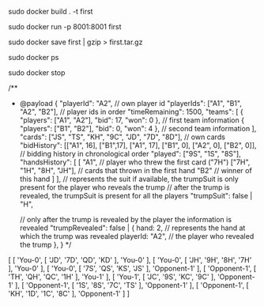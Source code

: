 <!-- docker build -->
sudo docker build . -t first

sudo docker run  -p 8001:8001 first


sudo docker save first | gzip > first.tar.gz

<!-- docker list //process -->
sudo docker ps

<!-- docker stop -->
sudo docker stop <id>






/**
 * @payload
  {
    "playerId": "A2", // own player id
    "playerIds": ["A1", "B1", "A2", "B2"], // player ids in order
    "timeRemaining": 1500,
    "teams": [
      { "players": ["A1", "A2"], "bid": 17, "won": 0 }, // first team information
      { "players": ["B1", "B2"], "bid": 0, "won": 4 }, // second team information
    ],
    "cards": ["JS", "TS", "KH", "9C", "JD", "7D", "8D"], // own cards
    "bidHistory": [["A1", 16], ["B1",17], ["A1", 17], ["B1", 0], ["A2", 0], ["B2", 0]], // bidding history in chronological order
    "played": ["9S", "1S", "8S"],
    "handsHistory": [
        [
          "A1", // player who threw the first card ("7H") 
          ["7H", "1H", "8H", "JH"], // cards that thrown in the first hand
          "B2" // winner of this hand
        ]
    ],
    // represents the suit if available, the trumpSuit is only present for the player who reveals the trump
    // after the trump is revealed, the trumpSuit is present for all the players
    "trumpSuit": false | "H",

    // only after the trump is revealed by the player the information is revealed
    "trumpRevealed": false | {
      hand: 2, // represents the hand at which the trump was revealed
      playerId: "A2", // the player who revealed the trump
    },
  }
 */


 [
  [ 'You-0', [ 'JD', '7D', 'QD', 'KD' ], 'You-0' ],
  [ 'You-0', [ 'JH', '9H', '8H', '7H' ], 'You-0' ],
  [ 'You-0', [ '7S', 'QS', 'KS', 'JS' ], 'Opponent-1' ],
  [ 'Opponent-1', [ 'TH', 'QH', 'QC', '1H' ], 'You-1' ],
  [ 'You-1', [ 'JC', '9S', 'KC', '9C' ], 'Opponent-1' ],
  [ 'Opponent-1', [ '1S', '8S', '7C', 'TS' ], 'Opponent-1' ],
  [ 'Opponent-1', [ 'KH', '1D', '1C', '8C' ], 'Opponent-1' ]
]